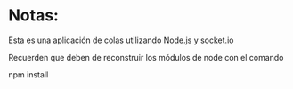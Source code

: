 # Notas:

Esta es una aplicación de colas utilizando Node.js y socket.io

Recuerden que deben de reconstruir los módulos de node con el comando

npm install
